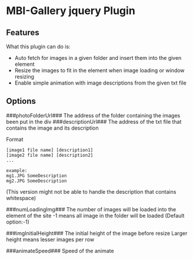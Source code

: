 # MBI-Gallery jquery Plugin
## Features

What this plugin can do is:

 * Auto fetch for images in a given folder and insert them into the given element
 * Resize the images to fit in the element when image loading or window resizing
 * Enable simple animation with image descriptions from the given txt file

## Options

###photoFolderUrl###
The address of the folder containing the images been put in the div 
###descriptionUrl###
The address of the txt file that contains the image and its description

Format

    [image1 file name] [description1]
	[image2 file name] [description2]
    ...
		    
    example:
    mg1.JPG SomeDescription
    mg2.JPG SomeDescription
(This version might not be able to handle the description that contains whitespace)

###numLoadingImg###
The number of images will be loaded into the element of the site
-1 means all image in the folder will be loaded
(Default option:-1)

###imgInitialHeight###
The initial height of the image before resize
Larger height means lesser images per row

###animateSpeed###
Speed of the animate
